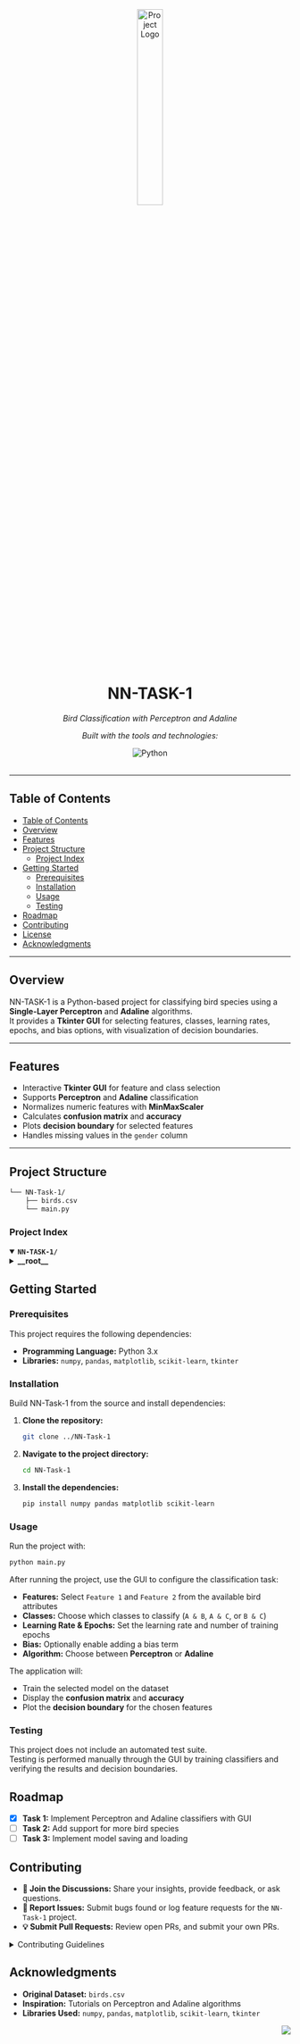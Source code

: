 <div id="top">

<!-- HEADER STYLE: CLASSIC -->
<div align="center">

<img src="readmeai/assets/logos/purple.svg" width="30%" style="position: relative; top: 0; right: 0;" alt="Project Logo"/>

# NN-TASK-1

<em>Bird Classification with Perceptron and Adaline</em>

<!-- BADGES -->
<em>Built with the tools and technologies:</em>

<img src="https://img.shields.io/badge/Python-3776AB.svg?style=default&logo=Python&logoColor=white" alt="Python">

</div>
<br>

---

## Table of Contents

- [Table of Contents](#table-of-contents)
- [Overview](#overview)
- [Features](#features)
- [Project Structure](#project-structure)
    - [Project Index](#project-index)
- [Getting Started](#getting-started)
    - [Prerequisites](#prerequisites)
    - [Installation](#installation)
    - [Usage](#usage)
    - [Testing](#testing)
- [Roadmap](#roadmap)
- [Contributing](#contributing)
- [License](#license)
- [Acknowledgments](#acknowledgments)

---

## Overview

NN-TASK-1 is a Python-based project for classifying bird species using a **Single-Layer Perceptron** and **Adaline** algorithms.  
It provides a **Tkinter GUI** for selecting features, classes, learning rates, epochs, and bias options, with visualization of decision boundaries.

---

## Features

- Interactive **Tkinter GUI** for feature and class selection  
- Supports **Perceptron** and **Adaline** classification  
- Normalizes numeric features with **MinMaxScaler**  
- Calculates **confusion matrix** and **accuracy**  
- Plots **decision boundary** for selected features  
- Handles missing values in the `gender` column  

---

## Project Structure

```sh
└── NN-Task-1/
    ├── birds.csv
    └── main.py
```
### Project Index

<details open>
	<summary><b><code>NN-TASK-1/</code></b></summary>
	<!-- __root__ Submodule -->
	<details>
		<summary><b>__root__</b></summary>
		<blockquote>
			<div class='directory-path' style='padding: 8px 0; color: #666;'>
				<code><b>⦿ __root__</b></code>
			<table style='width: 100%; border-collapse: collapse;'>
			<thead>
				<tr style='background-color: #f8f9fa;'>
					<th style='width: 30%; text-align: left; padding: 8px;'>File Name</th>
					<th style='text-align: left; padding: 8px;'>Summary</th>
				</tr>
			</thead>
				<tr style='border-bottom: 1px solid #eee;'>
					<td style='padding: 8px;'><b><a href='NN-Task-1/blob/master/main.py'>main.py</a></b></td>
					<td style='padding: 8px;'>Python script with Tkinter GUI to select features, classes, learning rate, epochs, and bias, then train and evaluate Perceptron and Adaline classifiers on bird dataset, including normalization, confusion matrix, and plotting decision boundaries.</td>
				</tr>
				<tr style='border-bottom: 1px solid #eee;'>
					<td style='padding: 8px;'><b><a href='NN-Task-1/blob/master/birds.csv'>birds.csv</a></b></td>
					<td style='padding: 8px;'>Dataset containing bird attributes including gender, body mass, beak length, beak depth, fin length, and bird category used for training and testing classifiers.</td>
				</tr>
			</table>
		</blockquote>
	</details>
</details>
				
## Getting Started

### Prerequisites

This project requires the following dependencies:

- **Programming Language:** Python 3.x  
- **Libraries:** `numpy`, `pandas`, `matplotlib`, `scikit-learn`, `tkinter`  

### Installation

Build NN-Task-1 from the source and install dependencies:

1. **Clone the repository:**

    ```sh
    git clone ../NN-Task-1
    ```

2. **Navigate to the project directory:**

    ```sh
    cd NN-Task-1
    ```

3. **Install the dependencies:**

    ```sh
    pip install numpy pandas matplotlib scikit-learn
    ```

### Usage

Run the project with:

```sh
python main.py
```
After running the project, use the GUI to configure the classification task:

- **Features:** Select `Feature 1` and `Feature 2` from the available bird attributes  
- **Classes:** Choose which classes to classify (`A & B`, `A & C`, or `B & C`)  
- **Learning Rate & Epochs:** Set the learning rate and number of training epochs  
- **Bias:** Optionally enable adding a bias term  
- **Algorithm:** Choose between **Perceptron** or **Adaline**  

The application will:

- Train the selected model on the dataset  
- Display the **confusion matrix** and **accuracy**  
- Plot the **decision boundary** for the chosen features  

### Testing

This project does not include an automated test suite.  
Testing is performed manually through the GUI by training classifiers and verifying the results and decision boundaries.
## Roadmap

- [X] **Task 1:** Implement Perceptron and Adaline classifiers with GUI  
- [ ] **Task 2:** Add support for more bird species  
- [ ] **Task 3:** Implement model saving and loading
## Contributing

- **💬 Join the Discussions:** Share your insights, provide feedback, or ask questions.  
- **🐛 Report Issues:** Submit bugs found or log feature requests for the `NN-Task-1` project.  
- **💡 Submit Pull Requests:** Review open PRs, and submit your own PRs.  

<details closed>
<summary>Contributing Guidelines</summary>

1. **Fork the Repository:** Start by forking the project repository to your LOCAL account.  
2. **Clone Locally:** Clone the forked repository to your local machine using a git client.  
    ```sh
    git clone NN-Task-1
    ```  
3. **Create a New Branch:** Always work on a new branch with a descriptive name.  
    ```sh
    git checkout -b new-feature-x
    ```  
4. **Make Your Changes:** Develop and test your changes locally.  
5. **Commit Your Changes:** Commit with a clear message describing your updates.  
    ```sh
    git commit -m 'Implemented new feature x.'
    ```  
6. **Push to LOCAL:** Push the changes to your forked repository.  
    ```sh
    git push origin new-feature-x
    ```  
7. **Submit a Pull Request:** Create a PR against the original project repository. Clearly describe the changes and motivations.  
8. **Review:** Once your PR is reviewed and approved, it will be merged into the main branch.

</details>

## Acknowledgments

- **Original Dataset:** `birds.csv`  
- **Inspiration:** Tutorials on Perceptron and Adaline algorithms  
- **Libraries Used:** `numpy`, `pandas`, `matplotlib`, `scikit-learn`, `tkinter`  

<div align="right">
<img src="https://img.shields.io/badge/-BACK_TO_TOP-151515?style=flat-square">
</div>
